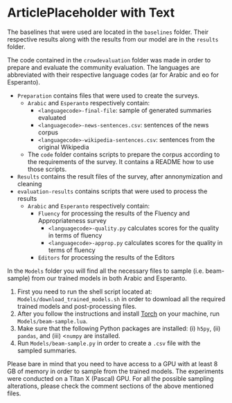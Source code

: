 # ArticlePlaceholder with Text

The baselines that were used are located in the `baselines` folder. Their respective results along with the results from our model are in the `results` folder.


The code contained in the `crowdevaluation` folder was made in order to prepare and evaluate the community evaluation. The languages are abbreviated with their respective language codes (ar for Arabic and eo for Esperanto).

- `Preparation` contains files that were used to create the surveys.
  - `Arabic` and `Esperanto` respectively contain:
    - `<languagecode>-final-file`: sample of generated summaries evaluated 
    - `<languagecode>-news-sentences.csv`: sentences of the news corpus
    - `<languagecode>-wikipedia-sentences.csv`: sentences from the original Wikipedia 
  - The `code` folder contains scripts to prepare the corpus according to the requirements of the survey. It contains a README how to use those scripts.
- `Results` contains the result files of the survey, after annonymization and cleaning 
- `evaluation-results` contains scripts that were used to process the results
  - `Arabic` and `Esperanto` respectively contain:
    - `Fluency` for processing the results of the Fluency and Appropriateness survey
      - `<languagecode>-quality.py` calculates scores for the quality in terms of fluency
      - `<languagecode>-approp.py` calculates scores for the quality in terms of fluency
    - `Editors` for processing the results of the Editors 

In the `Models` folder you will find all the necessary files to sample (i.e. beam-sample) from our trained models in both Arabic and Esperanto.

1. First you need to run the shell script located at: `Models/download_trained_models.sh` in order to download all the required trained models and post-processing files.
2. After you follow the instructions and install [Torch](http://torch.ch/) on your machine, run `Models/beam-sample.lua`.
3. Make sure that the following Python packages are installed: (i) `h5py`, (ii) `pandas`, and (iii) <`numpy` are installed.
3. Run `Models/beam-sample.py` in order to create a `.csv` file with the sampled summaries.

Please bare in mind that you need to have access to a GPU with at least 8 GB of memory in order to sample from the trained models. The experiments were conducted on a Titan X (Pascal) GPU. For all the possible sampling alterations, please check the comment sections of the above mentioned files.
